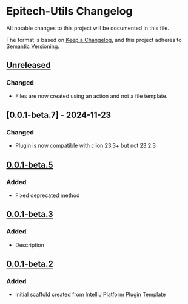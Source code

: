 # Epitech-Utils Changelog

All notable changes to this project will be documented in this file.

The format is based on [Keep a Changelog](https://keepachangelog.com/en/1.1.0/),
and this project adheres to [Semantic Versioning](https://semver.org/spec/v2.0.0.html).


## [Unreleased]

### Changed
- Files are now created using an action and not a file template.

## [0.0.1-beta.7] - 2024-11-23

### Changed

- Plugin is now compatible with clion 23.3+ but not 23.2.3 

## [0.0.1-beta.5]

### Added

- Fixed deprecated method

## [0.0.1-beta.3]

### Added

- Description

## [0.0.1-beta.2]

### Added

- Initial scaffold created from [IntelliJ Platform Plugin Template](https://github.com/JetBrains/intellij-platform-plugin-template)

[Unreleased]: https://github.com/Natank25/Epitech-Utils/compare/v0.0.1-beta.5...HEAD
[0.0.1-beta3]: https://github.com/Natank25/Epitech-Utils/commits/v0.0.1-beta3
[0.0.1-beta.5]: https://github.com/Natank25/Epitech-Utils/compare/v0.0.1-beta.3...v0.0.1-beta.5
[0.0.1-beta.3]: https://github.com/Natank25/Epitech-Utils/compare/v0.0.1-beta.2...v0.0.1-beta.3
[0.0.1-beta.2]: https://github.com/Natank25/Epitech-Utils/commits/v0.0.1-beta.2
